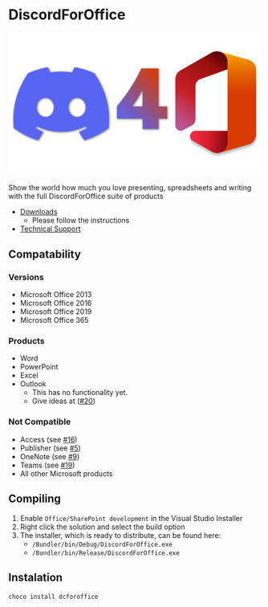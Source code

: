 ﻿# DiscordForOffice

![Logo](../../assets/DiscordForOffice.png)

Show the world how much you love presenting, spreadsheets and writing with the full DiscordForOffice suite of products

- [Downloads](https://github.com/Terminal/DiscordForOffice/releases)
  - Please follow the instructions
- [Technical Support](https://discord.gg/wHgdmf4)

## Compatability

### Versions

- Microsoft Office 2013
- Microsoft Office 2016
- Microsoft Office 2019
- Microsoft Office 365

### Products

- Word
- PowerPoint
- Excel
- Outlook
  - This has no functionality yet.
  - Give ideas at ([#20](https://github.com/7coil/DiscordForOffice/issues/20))

### Not Compatible

- Access (see [#16](https://github.com/7coil/DiscordForOffice/issues/16))
- Publisher (see [#5](https://github.com/7coil/DiscordForOffice/issues/5))
- OneNote (see [#9](https://github.com/7coil/DiscordForOffice/issues/9))
- Teams (see [#19](https://github.com/7coil/DiscordForOffice/issues/19))
- All other Microsoft products

## Compiling

1. Enable `Office/SharePoint development` in the Visual Studio Installer
2. Right click the solution and select the build option
3. The installer, which is ready to distribute, can be found here:
   - `/Bundler/bin/Debug/DiscordForOffice.exe`
   - `/Bundler/bin/Release/DiscordForOffice.exe`

## Instalation

```powershell
choco install dcforoffice
```
